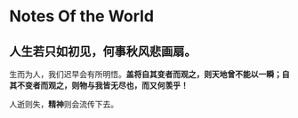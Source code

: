 # Notes Of the World

## 人生若只如初见，何事秋风悲画扇。

生而为人，我们迟早会有所明悟。**盖将自其变者而观之，则天地曾不能以一瞬；自其不变者而观之，则物与我皆无尽也，而又何羡乎！**

人逝则失，**精神**则会流传下去。

